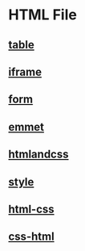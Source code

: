 # HTML File
## [table](https://github.com/raviraj0922/FSJS/blob/main/HTML%20Revision/table.html)
## [iframe](https://github.com/raviraj0922/FSJS/blob/main/HTML%20Revision/iframe.html)
## [form](https://github.com/raviraj0922/FSJS/blob/main/HTML%20Revision/form.html)
## [emmet](https://github.com/raviraj0922/FSJS/blob/main/HTML%20Revision/emmet.html)
## [htmlandcss](https://github.com/raviraj0922/FSJS/blob/main/HTML%20Revision/htmlandcss.html)
## [style](https://github.com/raviraj0922/FSJS/blob/main/HTML%20Revision/style.css)
## [html-css](https://github.com/raviraj0922/FSJS/blob/main/HTML%20Revision/html-css.htm)
## [css-html](https://github.com/raviraj0922/FSJS/blob/main/HTML%20Revision/html-css.htm)
